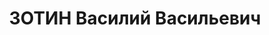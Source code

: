 ---
title: ЗОТИН Василий Васильевич
description: '1899 р. н., кол. м. Шуя Владимирської губ., прож. м. Козятин, росіянин,
  із службовців, освіта вища, член ВКП(б), військовий комендант ст. Козятин, одруж.

  Арешт. 02.09.1937. Звинувач. за ст. 54-1 "б", 8, 11 КК УРСР. За вироком Верховного
  суду СРСР розстріляний 20.11.1937.

  Реабіл. 11.07.1956.'
---